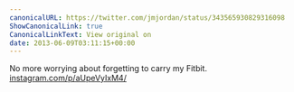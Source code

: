```yaml
---
canonicalURL: https://twitter.com/jmjordan/status/343565930829316098
ShowCanonicalLink: true
CanonicalLinkText: View original on
date: 2013-06-09T03:11:15+00:00
---
```

No more worrying about forgetting to carry my Fitbit. [instagram.com/p/aUpeVyIxM4/](http://instagram.com/p/aUpeVyIxM4/)